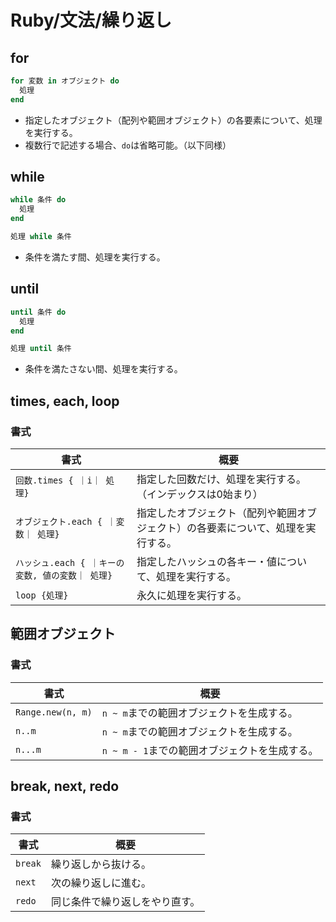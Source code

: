 # Ruby/文法/繰り返し

## for

```ruby
for 変数 in オブジェクト do
  処理
end
```

- 指定したオブジェクト（配列や範囲オブジェクト）の各要素について、処理を実行する。
- 複数行で記述する場合、`do`は省略可能。（以下同様）

## while

```ruby
while 条件 do
  処理
end
```

```ruby
処理 while 条件
```

- 条件を満たす間、処理を実行する。

## until

```ruby
until 条件 do
  処理
end
```

```ruby
処理 until 条件
```

- 条件を満たさない間、処理を実行する。

## times, each, loop

### 書式

| 書式                                             | 概要                                                         |
| ------------------------------------------------ | ------------------------------------------------------------ |
| `回数.times { ｜i｜ 処理}`                       | 指定した回数だけ、処理を実行する。（インデックスは0始まり）  |
| `オブジェクト.each { ｜変数｜ 処理}`             | 指定したオブジェクト（配列や範囲オブジェクト）の各要素について、処理を実行する。 |
| `ハッシュ.each { ｜キーの変数, 値の変数｜ 処理}` | 指定したハッシュの各キー・値について、処理を実行する。       |
| `loop {処理}`                                    | 永久に処理を実行する。                                       |

## 範囲オブジェクト

### 書式

| 書式              | 概要                                          |
| ----------------- | --------------------------------------------- |
| `Range.new(n, m)` | `n ~ m`までの範囲オブジェクトを生成する。     |
| `n..m`            | `n ~ m`までの範囲オブジェクトを生成する。     |
| `n...m`           | `n ~ m - 1`までの範囲オブジェクトを生成する。 |

## break, next, redo

### 書式

| 書式    | 概要                           |
| ------- | ------------------------------ |
| `break` | 繰り返しから抜ける。           |
| `next`  | 次の繰り返しに進む。           |
| `redo`  | 同じ条件で繰り返しをやり直す。 |

